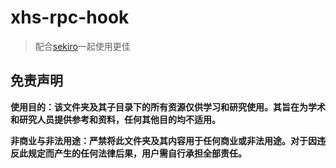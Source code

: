 # xhs-rpc-hook

> 配合[sekiro](https://github.com/taojunnan/sekiro-open)一起使用更佳

## 免责声明

**使用目的：该文件夹及其子目录下的所有资源仅供学习和研究使用。其旨在为学术和研究人员提供参考和资料，任何其他目的均不适用。**

**非商业与非法用途：严禁将此文件夹及其内容用于任何商业或非法用途。对于因违反此规定而产生的任何法律后果，用户需自行承担全部责任。**


